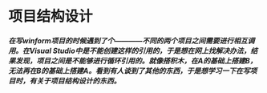 # 项目结构设计
##### 在写winform项目的时候遇到了个————不同的两个项目之间需要进行相互调用。在Visual Studio中是不能创建这样的引用的，于是想在网上找解决办法，结果发现，项目之间是不能够进行循环引用的。就像搭积木，在A的基础上搭建B，无法再在B的基础上搭建A。看到有人谈到了其他的东西，于是想学习一下在写项目时，有关于项目结构设计的东西。

